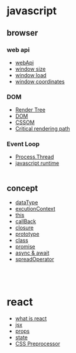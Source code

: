 # javascript

## browser

### web api

- [webApi](https://github.com/gangpyono/DreamCoding_browser101/blob/main/Browser101/API_browser.md)
- [window size](https://github.com/gangpyono/DreamCoding_browser101/blob/main/Browser101/window_size.md)
- [window load](https://github.com/gangpyono/DreamCoding_browser101/blob/main/Browser101/window_load.md)
- [window coordinates](https://github.com/gangpyono/DreamCoding_browser101/blob/main/Browser101/window_coordinates.md)

### DOM

- [Render Tree](https://github.com/gangpyono/DreamCoding_browser101/blob/main/Browser101/Render%20Tree.md)
- [DOM](https://github.com/gangpyono/DreamCoding_browser101/blob/main/Browser101/DOM.md)
- [CSSOM](https://github.com/gangpyono/DreamCoding_browser101/blob/main/Browser101/CSSOM.md)
- [Critical rendering path](https://github.com/gangpyono/DreamCoding_browser101/blob/main/Browser101/Critical%20rendering%20path.md)

### Event Loop

- [Process,Thread](https://github.com/gangpyono/DreamCoding_browser101/blob/main/Browser101/EventLoop/Process%2CThread.md)
- [javascript runtime](https://github.com/gangpyono/DreamCoding_browser101/blob/main/Browser101/EventLoop/Javascript%20runtime.md)
  <br></br>

## concept

- [dataType](https://github.com/gangpyono/coreJavascript/blob/main/chapter1_%EB%8D%B0%EC%9D%B4%ED%84%B0%ED%83%80%EC%9E%85.md)
- [excutionContext](https://github.com/gangpyono/coreJavascript/blob/main/chapter2_%EC%8B%A4%ED%96%89%20%EC%BB%A8%ED%85%8D%EC%8A%A4%ED%8A%B8.md)
- [this](https://github.com/gangpyono/coreJavascript/blob/main/chapter3_this.md)
- [callBack](https://github.com/gangpyono/coreJavascript/blob/main/chapter4_callback.md)
- [closure](https://github.com/gangpyono/coreJavascript/blob/main/chapter5_%ED%81%B4%EB%A1%9C%EC%A0%80.md)
- [prototype](https://github.com/gangpyono/coreJavascript/blob/main/chapter6.prototype.md)
- [class](https://github.com/gangpyono/coreJavascript/blob/main/chapter7.class.md)
- [promise](https://github.com/gangpyono/DreamCoding_browser101/blob/main/Browser101/javascript/ES6/promise.md)
- [async & await](https://github.com/gangpyono/DreamCoding_browser101/blob/main/Browser101/javascript/ES6/async%20%26%20await.md)
- [spreadOperator](https://github.com/gangpyono/DreamCoding_browser101/blob/main/Browser101/javascript/ES6/Spread%20Operator.md)
  <br></br>
  <br></br>

# react

- [what is react](https://github.com/gangpyono/DreamCoding_react/blob/main/react/what%20is%20react.md)
- [jsx](https://github.com/gangpyono/DreamCoding_react/blob/main/react/jsx.md)
- [props](https://github.com/gangpyono/DreamCoding_react/blob/main/react/props.md)
- [state](https://github.com/gangpyono/DreamCoding_react/blob/main/react/state%EC%9D%B4%ED%95%B4%ED%95%98%EA%B8%B0.md)
- [CSS Preprocessor](https://github.com/gangpyono/DreamCoding_react/blob/main/react/CSS%EC%A0%84%EC%B2%98%EB%A6%AC%EA%B8%B0.md)
